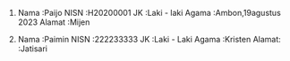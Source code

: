 1. Nama      :Paijo
    NISN      :H20200001
   JK        :Laki - laki
   Agama     :Ambon,19agustus 2023
   Alamat    :Mijen


2. Nama      :Paimin
   NISN      :222233333
   JK        :Laki - Laki
   Agama     :Kristen
   Alamat:   :Jatisari
